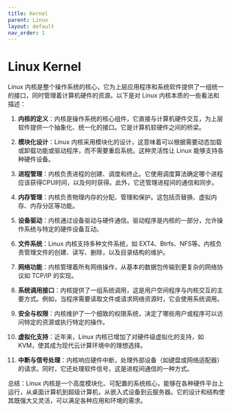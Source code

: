 ```yaml
---
title: Kernel
parent: Linux
layout: default
nav_order: 1
---
```


# Linux Kernel

Linux 内核是整个操作系统的核心，它为上层应用程序和系统软件提供了一组统一的接口，同时管理着计算机硬件的资源。以下是对 Linux 内核本质的一些看法和描述：

1. **内核的定义**：内核是操作系统的核心组件，它直接与计算机硬件交互，为上层软件提供一个抽象化、统一化的接口。它是计算机软硬件之间的桥梁。

2. **模块化设计**：Linux 内核采用模块化的设计，这意味着可以根据需要动态加载或卸载功能或驱动程序，而不需要重启系统。这种灵活性让 Linux 能够支持各种硬件设备。

3. **进程管理**：内核负责进程的创建、调度和终止。它使用调度算法确定哪个进程应该获得CPU时间，以及何时获得。此外，它还管理进程间的通信和同步。

4. **内存管理**：内核负责物理内存的分配、管理和保护。这包括页替换、虚拟内存、内存分区等功能。

5. **设备驱动**：内核通过设备驱动与硬件通信。驱动程序是内核的一部分，允许操作系统与特定的硬件设备互动。

6. **文件系统**：Linux 内核支持多种文件系统，如 EXT4、Btrfs、NFS等。内核负责管理文件的创建、读写、删除，以及目录结构的维护。

7. **网络功能**：内核管理着所有网络操作，从基本的数据包传输到更复杂的网络协议如 TCP/IP 的实现。

8. **系统调用接口**：内核提供了一组系统调用，这是用户空间程序与内核交互的主要方式。例如，当程序需要读取文件或请求网络资源时，它会使用系统调用。

9. **安全与权限**：内核维护了一个细致的权限系统，决定了哪些用户或程序可以访问特定的资源或执行特定的操作。

10. **虚拟化支持**：近年来，Linux 内核已增加了对硬件级虚拟化的支持，如 KVM，使其成为现代云计算环境中的理想选择。

11. **中断与信号处理**：内核响应硬件中断，处理外部设备（如键盘或网络适配器）的请求。同时，它还处理软件信号，这是进程间通信的一种方式。

总结：Linux 内核是一个高度模块化、可配置的系统核心，能够在各种硬件平台上运行，从桌面计算机到超级计算机，从嵌入式设备到云服务器。它的设计和结构使其既强大又灵活，可以满足各种应用和环境的需求。